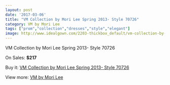 ```yaml
---
layout: post
date: '2017-03-06'
title: "VM Collection by Mori Lee Spring 2013- Style 70726"
category: VM by Mori Lee
tags: ["prom","collection","dresses","style","elegant"]
image: http://www.idealgown.com/2203-thickbox_default/vm-collection-by-mori-lee-spring-2013-style-70726.jpg
---
```

VM Collection by Mori Lee Spring 2013- Style 70726

On Sales: **$217**
<a href="https://www.idealgown.com/en/vm-by-mori-lee/1035-vm-collection-by-mori-lee-spring-2013-style-70726.html"><amp-img layout="responsive" width="600" height="600" src="//www.idealgown.com/2203-thickbox_default/vm-collection-by-mori-lee-spring-2013-style-70726.jpg" alt="VM Collection by Mori Lee Spring 2013- Style 70726 0" /></a>
<a href="https://www.idealgown.com/en/vm-by-mori-lee/1035-vm-collection-by-mori-lee-spring-2013-style-70726.html"><amp-img layout="responsive" width="600" height="600" src="//www.idealgown.com/2205-thickbox_default/vm-collection-by-mori-lee-spring-2013-style-70726.jpg" alt="VM Collection by Mori Lee Spring 2013- Style 70726 1" /></a>
<a href="https://www.idealgown.com/en/vm-by-mori-lee/1035-vm-collection-by-mori-lee-spring-2013-style-70726.html"><amp-img layout="responsive" width="600" height="600" src="//www.idealgown.com/2204-thickbox_default/vm-collection-by-mori-lee-spring-2013-style-70726.jpg" alt="VM Collection by Mori Lee Spring 2013- Style 70726 2" /></a>

Buy it: [VM Collection by Mori Lee Spring 2013- Style 70726](https://www.idealgown.com/en/vm-by-mori-lee/1035-vm-collection-by-mori-lee-spring-2013-style-70726.html "VM Collection by Mori Lee Spring 2013- Style 70726")

View more: [VM by Mori Lee](https://www.idealgown.com/en/13-vm-by-mori-lee "VM by Mori Lee")